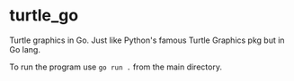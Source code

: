 # turtle_go

Turtle graphics in Go. Just like Python's famous Turtle Graphics pkg but in Go lang.

To run the program use `go run .` from the main directory.
